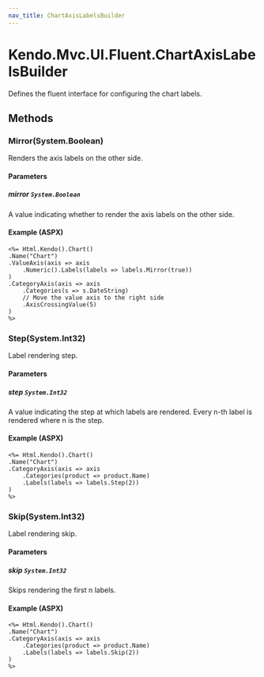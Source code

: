 ```yaml
---
nav_title: ChartAxisLabelsBuilder
---
```


# Kendo.Mvc.UI.Fluent.ChartAxisLabelsBuilder
Defines the fluent interface for configuring the chart labels.




## Methods


### Mirror(System.Boolean)
Renders the axis labels on the other side.


#### Parameters

##### mirror `System.Boolean`
A value indicating whether to render the axis labels on the other side.




#### Example (ASPX)
    <%= Html.Kendo().Chart()
    .Name("Chart")
    .ValueAxis(axis => axis
        .Numeric().Labels(labels => labels.Mirror(true))
    )
    .CategoryAxis(axis => axis
        .Categories(s => s.DateString)
        // Move the value axis to the right side
        .AxisCrossingValue(5)
    )
    %>


### Step(System.Int32)
Label rendering step.


#### Parameters

##### step `System.Int32`
A value indicating the step at which labels are rendered.
            Every n-th label is rendered where n is the step.




#### Example (ASPX)
    <%= Html.Kendo().Chart()
    .Name("Chart")
    .CategoryAxis(axis => axis
        .Categories(product => product.Name)
        .Labels(labels => labels.Step(2))
    )
    %>


### Skip(System.Int32)
Label rendering skip.


#### Parameters

##### skip `System.Int32`
Skips rendering the first n labels.




#### Example (ASPX)
    <%= Html.Kendo().Chart()
    .Name("Chart")
    .CategoryAxis(axis => axis
        .Categories(product => product.Name)
        .Labels(labels => labels.Skip(2))
    )
    %>



